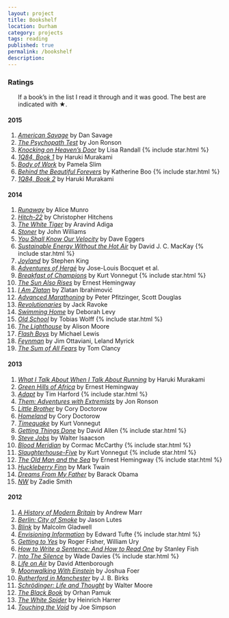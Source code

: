 ```yaml
---
layout: project
title: Bookshelf
location: Durham
category: projects
tags: reading
published: true
permalink: /bookshelf
description:
---
```


<!-- <section> -->

<!-- <aside class="sidebox">

<h1>Wishlist</h1>

If you would like to contribute to this habit, I&rsquo;m always delighted to 
from my wishlist.

</aside> -->

<!-- </section> -->

<section>

<aside class="sidebox">

<h1>Ratings</h1>

<ul>If a book&rsquo;s in the list I read it through and it was good. The best are indicated with <span class="rating">&#9733;</span>.</ul>

</aside>

<h4>2015</h4>

<ol>
<li><em><a href="http://amzn.to/1BFVpEh">American Savage</a></em> by Dan Savage</li>
<li><em><a href="http://amzn.to/1BuKIX6">The Psychopath Test</a></em> by Jon Ronson</li>
<li><em><a href="http://www.amazon.co.uk/gp/product/0099532085">Knocking on Heaven&rsquo;s Door</a></em> by Lisa Randall {% include star.html %}</li>
<li><em><a href="http://www.amazon.co.uk/1Q84-Books-1-2-3/dp/0099578077">1Q84, Book 1</a></em> by Haruki Murakami</li>
<li><em><a href="http://www.amazon.co.uk/Body-Work-Finding-Thread-Together/dp/1591846196/">Body of Work</a></em> by Pamela Slim</li>
<li><em><a href="http://www.amazon.co.uk/Behind-Beautiful-Forevers-Death-Mumbai/dp/1846274494">Behind the Beautiful Forevers</a></em> by Katherine Boo {% include star.html %}</li>
<li><em><a href="http://www.amazon.co.uk/1Q84-Books-1-2-3/dp/0099578077">1Q84, Book 2</a></em> by Haruki Murakami</li>
</ol>

</section>

<section>

<h4>2014</h4>

<ol>
<li><em><a href="http://amzn.to/13Wp2FR">Runaway</a></em> by Alice Munro</li>
<li><em><a href="http://amzn.to/14s76nX">Hitch-22</a></em> by Christopher Hitchens</li>
<li><em><a href="http://amzn.to/17fI5NL">The White Tiger</a></em> by Aravind Adiga</li>
<li><em><a href="http://amzn.to/1Ki2ilg">Stoner</a></em> by John Williams</li>
<li><em><a href="http://amzn.to/1xO0zxp">You Shall Know Our Velocity</a></em> by Dave Eggers</li>
<li><em><a href="http://amzn.to/1xzHcK3">Sustainable Energy Without the Hot Air</a></em> by David J. C. MacKay {% include star.html %}</li>
<li><em><a href="http://amzn.to/1FgtfWz">Joyland</a></em> by Stephen King</li>
<li><em><a href="http://amzn.to/1BDKuea">Adventures of Hergé</a></em> by Jose-Louis Bocquet et al.</li>
<li><em><a href="http://amzn.to/1ywfPBS">Breakfast of Champions</a></em> by Kurt Vonnegut {% include star.html %}</li>
<li><em><a href="http://amzn.to/1BuNICR">The Sun Also Rises</a></em> by Ernest Hemingway</li>
<li><em><a href="http://amzn.to/1BuNM5q">I Am Zlatan</a></em> by Zlatan Ibrahimović</li>
<li><em><a href="http://amzn.to/1FgtGQv">Advanced Marathoning</a></em> by Peter Pfitzinger, Scott Douglas</li>
<li><em><a href="#">Revolutionaries</a></em> by Jack Ravoke</li>
<li><em><a href="http://amzn.to/13WpF2n">Swimming Home</a></em> by Deborah Levy</li>
<li><em><a href="http://amzn.to/1wRTzf5">Old School</a></em> by Tobias Wolff {% include star.html %}</li>
<li><em><a href="http://amzn.to/1xO5rWn">The Lighthouse</a></em> by Alison Moore</li>
<li><em><a href="http://amzn.to/1Ki2YHg">Flash Boys</a></em> by Michael Lewis</li>
<li><em><a href="http://amzn.to/1xO1lui">Feynman</a></em> by Jim Ottaviani, Leland Myrick</li>
<li><em><a href="http://amzn.to/1HFNZo8">The Sum of All Fears</a></em> by Tom Clancy</li>
</ol>

</section>

<section>

<h4>2013</h4>

<ol>
<li><em><a href="/">What I Talk About When I Talk About Running</a></em> by Haruki Murakami</li>
<li><em><a href="/">Green Hills of Africa</a></em> by Ernest Hemingway</li>
<li><em><a href="/">Adapt</a></em> by Tim Harford {% include star.html %}</li>
<li><em><a href="/">Them: Adventures with Extremists</a></em> by Jon Ronson</li>
<li><em><a href="/">Little Brother</a></em> by Cory Doctorow</li>
<li><em><a href="/">Homeland</a></em> by Cory Doctorow</li>
<li><em><a href="/">Timequake</a></em> by Kurt Vonnegut</li>
<li><em><a href="/">Getting Things Done</a></em> by David Allen {% include star.html %}</li>
<li><em><a href="/">Steve Jobs</a></em> by Walter Isaacson</li>
<li><em><a href="/">Blood Meridian</a></em> by Cormac McCarthy {% include star.html %}</li>
<li><em><a href="/">Slaughterhouse-Five</a></em> by Kurt Vonnegut {% include star.html %}</li>
<li><em><a href="/">The Old Man and the Sea</a></em> by Ernest Hemingway {% include star.html %}</li>
<li><em><a href="/">Huckleberry Finn</a></em> by Mark Twain</li>
<li><em><a href="/">Dreams From My Father</a></em> by Barack Obama</li>
<li><em><a href="/">NW</a></em> by Zadie Smith</li>
</ol>

</section>

<section>

<h4>2012</h4>

<ol>
<li><em><a href="/">A History of Modern Britain</a></em> by Andrew Marr</li>
<li><em><a href="/">Berlin: City of Smoke</a></em> by Jason Lutes</li>
<li><em><a href="/">Blink</a></em> by Malcolm Gladwell</li>
<li><em><a href="/">Envisioning Information</a></em> by Edward Tufte {% include star.html %}</li>
<li><em><a href="/">Getting to Yes</a></em> by Roger Fisher, William Ury</li>
<li><em><a href="/">How to Write a Sentence: And How to Read One</a></em> by Stanley Fish</li>
<li><em><a href="/">Into The Silence</a></em> by Wade Davies {% include star.html %}</li>
<li><em><a href="/">Life on Air</a></em> by David Attenborough</li>
<li><em><a href="/">Moonwalking With Einstein</a></em> by Joshua Foer</li>
<li><em><a href="/">Rutherford in Manchester</a></em> by J. B. Birks</li>
<li><em><a href="/">Schrödinger: Life and Thought</a></em> by Walter Moore</li>
<li><em><a href="/">The Black Book</a></em> by Orhan Pamuk</li>
<li><em><a href="/">The White Spider</a></em> by Heinrich Harrer</li>
<li><em><a href="/">Touching the Void</a></em> by Joe Simpson</li>
</ol>

</section>

<!-- <section>

<h4>Earlier</h4>

</section> -->